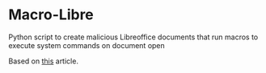 # Macro-Libre
Python script to create malicious Libreoffice documents that run macros to execute system commands on document open

Based on [this](https://jamesonhacking.blogspot.com/2022/03/using-malicious-libreoffice-calc-macros.html) article.


